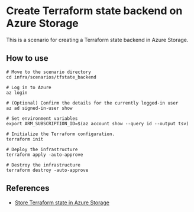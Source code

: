 # Create Terraform state backend on Azure Storage

This is a scenario for creating a Terraform state backend in Azure Storage.

## How to use

```shell
# Move to the scenario directory
cd infra/scenarios/tfstate_backend

# Log in to Azure
az login

# (Optional) Confirm the details for the currently logged-in user
az ad signed-in-user show

# Set environment variables
export ARM_SUBSCRIPTION_ID=$(az account show --query id --output tsv)

# Initialize the Terraform configuration.
terraform init

# Deploy the infrastructure
terraform apply -auto-approve

# Destroy the infrastructure
terraform destroy -auto-approve
```

## References

- [Store Terraform state in Azure Storage](https://learn.microsoft.com/azure/developer/terraform/store-state-in-azure-storage?tabs=terraform)
